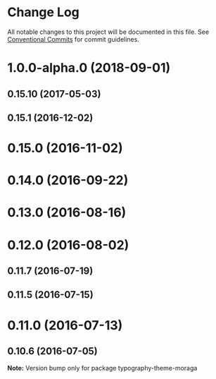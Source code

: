 # Change Log

All notable changes to this project will be documented in this file.
See [Conventional Commits](https://conventionalcommits.org) for commit guidelines.

<a name="1.0.0-alpha.0"></a>
# 1.0.0-alpha.0 (2018-09-01)



<a name="0.15.10"></a>
## 0.15.10 (2017-05-03)



<a name="0.15.1"></a>
## 0.15.1 (2016-12-02)



<a name="0.15.0"></a>
# 0.15.0 (2016-11-02)



<a name="0.14.0"></a>
# 0.14.0 (2016-09-22)



<a name="0.13.0"></a>
# 0.13.0 (2016-08-16)



<a name="0.12.0"></a>
# 0.12.0 (2016-08-02)



<a name="0.11.7"></a>
## 0.11.7 (2016-07-19)



<a name="0.11.5"></a>
## 0.11.5 (2016-07-15)



<a name="0.11.0"></a>
# 0.11.0 (2016-07-13)



<a name="0.10.6"></a>
## 0.10.6 (2016-07-05)

**Note:** Version bump only for package typography-theme-moraga
